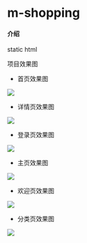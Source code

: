 # m-shopping

#### 介绍
static html

项目效果图


- 首页效果图

![](show/index.png)


- 详情页效果图

![](show/info.png)


- 登录页效果图

![](show/login.png)


- 主页效果图

![](show/main.png)

- 欢迎页效果图

![](show/show.png)

- 分类页效果图

![](show/type.png)

